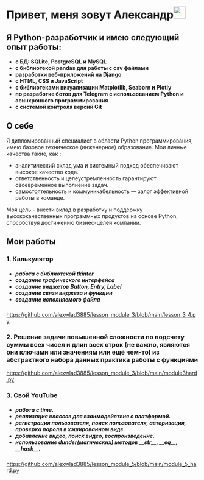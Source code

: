 <h1 align="left">Привет, меня зовут Александр<img src="https://github.com/blackcater/blackcater/raw/main/images/Hi.gif" height="32"/></h1>
<h2 align="left">Я Python-разработчик и имею следующий опыт работы:</h2>
<ul><b>
<li>с БД: SQLite, PostgreSQL и MySQL</li>
<li>с библиотекой pandas для работы с csv файлами</li>
<li>разработки веб-приложений на Django</li>
<li>с HTML, CSS и JavaScript</li>
<li>с библиотеками визуализации Matplotlib, Seaborn и Plotly</li>
<li>по разработке ботов для Telegram с использованием Python и асинхронного программирования</li>	
<li>с системой контроля версий Git</li>
  </b>
</ul>
<h2 align="left">О себе</h2>
<p>
  
Я дипломированный специалист в области Python программирования, имею базовое техническое (инженерное) образование. 
Мои личные качества такие, как :
<ul>
  <li>аналитический склад ума и системный подход обеспечивают высокое качество кода.</li>
  <li>ответственность и целеустремленность гарантируют своевременное выполнение задач.</li>
  <li>самостоятельность и коммуникабельность — залог эффективной работы в команде.</li>
</ul>
Моя цель - внести вклад в разработку и поддержку высококачественных программных продуктов на основе Python, способствуя достижению бизнес-целей компании.
</p>
<h2 align="left">Мои работы</h2>
<!-- <p> -->
<h3><b>1. Калькулятор</b></h3>
    <ul><h5>
        <li>работа с библиотекой tkinter</li>
        <li>создание графического интерфейса</li>
        <li>создание виджетов Button, Entry, Label</li>
        <li>создание связи виджета и функции</li>
        <li>создание исполняемого файла</li>
        </h5>
    </ul>
    <a href="pr_1">https://github.com/alexwlad3885/lesson_module_3/blob/main/lesson_3_4.py</a>
<!-- </p> -->

<p>
<h3><b>2. Решение задачи повышенной сложности по подсчету суммы всех чисел и длин всех строк
(не важно, являются они ключами или значениям или ещё чем-то) из абстрактного набора данных
практика работы с функциями</b></h3>
    <a href="pr_2">https://github.com/alexwlad3885/lesson_module_3/blob/main/module3hard.py</a>
</p>

<p>
<h3><b>3. Свой YouTube</b></h3>
    <ul><h5>
        <li>работа с time.</li>
        <li>реализация классов для взаимодействия с платформой.</li>
        <li>регистрация пользователя, поиск пользователя, авторизация, проверка пароля в хэшированном виде.</li>
        <li>добавление видео, поиск видео, воспроизведение.</li>
        <li>использование dunder(магических) методов __str__, __eq__, __hash__.</li>
        </h5>
    </ul>
    <a href="pr_1">https://github.com/alexwlad3885/lesson_module_5/blob/main/module_5_hard.py</a>
</p>

